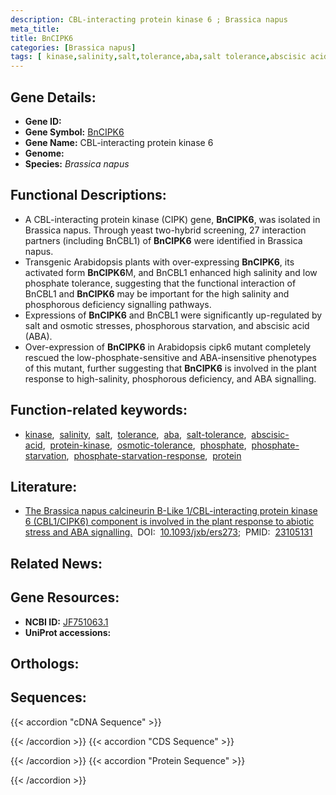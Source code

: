 ```yaml
---
description: CBL-interacting protein kinase 6 ; Brassica napus
meta_title:
title: BnCIPK6
categories: [Brassica napus]
tags: [ kinase,salinity,salt,tolerance,aba,salt tolerance,abscisic acid,protein kinase,osmotic tolerance,phosphate,phosphate starvation,phosphate starvation response,protein ]
---
```


## Gene Details:
- **Gene ID:** []()
- **Gene Symbol:** <u>BnCIPK6</u>
- **Gene Name:** CBL-interacting protein kinase 6
- **Genome:** []()
- **Species:** *Brassica napus*

## Functional Descriptions:
   - A CBL-interacting protein kinase (CIPK) gene, **BnCIPK6**, was isolated in Brassica napus. Through yeast two-hybrid screening, 27 interaction partners (including BnCBL1) of **BnCIPK6** were identified in Brassica napus.
   - Transgenic Arabidopsis plants with over-expressing **BnCIPK6**, its activated form **BnCIPK6**M, and BnCBL1 enhanced high salinity and low phosphate tolerance, suggesting that the functional interaction of BnCBL1 and **BnCIPK6** may be important for the high salinity and phosphorous deficiency signalling pathways.
   - Expressions of **BnCIPK6** and BnCBL1 were significantly up-regulated by salt and osmotic stresses, phosphorous starvation, and abscisic acid (ABA).
   - Over-expression of **BnCIPK6** in Arabidopsis cipk6 mutant completely rescued the low-phosphate-sensitive and ABA-insensitive phenotypes of this mutant, further suggesting that **BnCIPK6** is involved in the plant response to high-salinity, phosphorous deficiency, and ABA signalling.

## Function-related keywords:
   - [kinase](/tags/kinase/),&nbsp;&nbsp;[salinity](/tags/salinity/),&nbsp;&nbsp;[salt](/tags/salt/),&nbsp;&nbsp;[tolerance](/tags/tolerance/),&nbsp;&nbsp;[aba](/tags/aba/),&nbsp;&nbsp;[salt-tolerance](/tags/salt-tolerance/),&nbsp;&nbsp;[abscisic-acid](/tags/abscisic-acid/),&nbsp;&nbsp;[protein-kinase](/tags/protein-kinase/),&nbsp;&nbsp;[osmotic-tolerance](/tags/osmotic-tolerance/),&nbsp;&nbsp;[phosphate](/tags/phosphate/),&nbsp;&nbsp;[phosphate-starvation](/tags/phosphate-starvation/),&nbsp;&nbsp;[phosphate-starvation-response](/tags/phosphate-starvation-response/),&nbsp;&nbsp;[protein](/tags/protein/)

## Literature:
   - [The Brassica napus calcineurin B-Like 1/CBL-interacting protein kinase 6 (CBL1/CIPK6) component is involved in the plant response to abiotic stress and ABA signalling.](https://doi.org/10.1093/jxb/ers273)&nbsp;&nbsp;DOI:&nbsp;&nbsp;[10.1093/jxb/ers273](https://doi.org/10.1093/jxb/ers273);&nbsp;&nbsp;PMID:&nbsp;&nbsp;[23105131](https://pubmed.ncbi.nlm.nih.gov/23105131/)

## Related News:

## Gene Resources:
- **NCBI ID:**  [JF751063.1](https://www.ncbi.nlm.nih.gov/gene/?term=JF751063.1)
- **UniProt accessions:**  [](https://www.uniprot.org/uniprotkb//entry)

## Orthologs:

## Sequences:
{{< accordion "cDNA Sequence" >}}

{{< /accordion >}}
{{< accordion "CDS Sequence" >}}

{{< /accordion >}}
{{< accordion "Protein Sequence" >}}

{{< /accordion >}}
